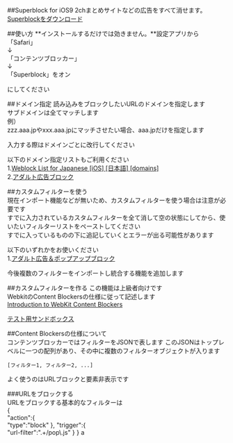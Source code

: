 ##Superblock for iOS9
2chまとめサイトなどの広告をすべて消せます。  
[Superblockをダウンロード](https://itunes.apple.com/us/app/superblock-guang-gaoburokku/id1041786553?l=ja&ls=1&mt=8)  

##使い方
**インストールするだけでは効きません。**設定アプリから  
「Safari」  
↓  
「コンテンツブロッカー」  
↓  
「Superblock」をオン  

にしてください  
  

##ドメイン指定
読み込みをブロックしたいURLのドメインを指定します  
サブドメインは全てマッチします  
例）  
zzz.aaa.jpやxxx.aaa.jpにマッチさせたい場合、aaa.jpだけを指定します  
  
入力する際はドメインごとに改行してください  
  
以下のドメイン指定リストもご利用ください  
1.[Weblock List for Japanese [iOS] [日本語] [domains]](http://cosmonote.blogspot.jp/2014/02/weblock-list-for-japanese-ios-domains.html?m=1)  
2.[アダルト広告ブロック](http://sugokunemui.github.io/superblock/domain.html)  
  

##カスタムフィルターを使う  
現在インポート機能などが無いため、カスタムフィルターを使う場合は注意が必要です  
すでに入力されているカスタムフィルターを全て消して空の状態にしてから、使いたいフィルターリストをペーストしてください  
すでに入っているものの下に追記していくとエラーが出る可能性があります  
  
以下のいずれかをお使いください  
1.[アダルト広告＆ポップアップブロック](http://sugokunemui.github.io/superblock/adult.html)  
  
今後複数のフィルターをインポートし統合する機能を追加します  
  

##カスタムフィルターを作る
この機能は上級者向けです  
WebkitのContent Blockersの仕様に従って記述します  
[Introduction to WebKit Content Blockers](https://www.webkit.org/blog/3476/content-blockers-first-look/)  
  
[テスト用サンドボックス](http://sugokunemui.github.io/superblock/sandbox.html)  

##Content Blockersの仕様について  
コンテンツブロッカーではフィルターをJSONで表します
このJSONはトップレベルに一つの配列があり、その中に複数のフィルターオブジェクトが入ります  
  
    [フィルター1, フィルター2, ...]  
  
よく使うのはURLブロックと要素非表示です  
  

###URLをブロックする  
URLをブロックする基本的なフィルターは  
    {  
    	"action":{  
    		"type":"block"
    	},
    	"trigger":{  
    		"url-filter":".+/pop\\.js"
    	}
    }
a